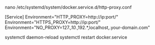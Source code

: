 nano /etc/systemd/system/docker.service.d/http-proxy.conf

[Service]
Environment="HTTP_PROXY=http://ip:port/"
Environment="HTTPS_PROXY=http://ip:port/"
Environment="NO_PROXY=127.*,10.*,192.*,localhost,.your-domain.com"

systemctl daemon-reload
systemctl restart docker.service
